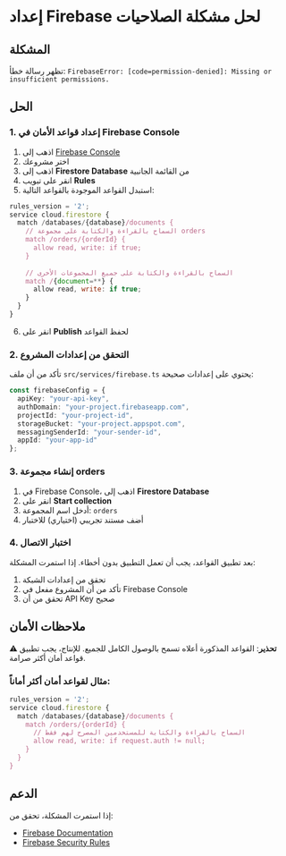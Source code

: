 # إعداد Firebase لحل مشكلة الصلاحيات

## المشكلة
تظهر رسالة خطأ: `FirebaseError: [code=permission-denied]: Missing or insufficient permissions.`

## الحل

### 1. إعداد قواعد الأمان في Firebase Console

1. اذهب إلى [Firebase Console](https://console.firebase.google.com/)
2. اختر مشروعك
3. اذهب إلى **Firestore Database** من القائمة الجانبية
4. انقر على تبويب **Rules**
5. استبدل القواعد الموجودة بالقواعد التالية:

```javascript
rules_version = '2';
service cloud.firestore {
  match /databases/{database}/documents {
    // السماح بالقراءة والكتابة على مجموعة orders
    match /orders/{orderId} {
      allow read, write: if true;
    }
    
    // السماح بالقراءة والكتابة على جميع المجموعات الأخرى
    match /{document=**} {
      allow read, write: if true;
    }
  }
}
```

6. انقر على **Publish** لحفظ القواعد

### 2. التحقق من إعدادات المشروع

تأكد من أن ملف `src/services/firebase.ts` يحتوي على إعدادات صحيحة:

```typescript
const firebaseConfig = {
  apiKey: "your-api-key",
  authDomain: "your-project.firebaseapp.com",
  projectId: "your-project-id",
  storageBucket: "your-project.appspot.com",
  messagingSenderId: "your-sender-id",
  appId: "your-app-id"
};
```

### 3. إنشاء مجموعة orders

1. في Firebase Console، اذهب إلى **Firestore Database**
2. انقر على **Start collection**
3. أدخل اسم المجموعة: `orders`
4. أضف مستند تجريبي (اختياري) للاختبار

### 4. اختبار الاتصال

بعد تطبيق القواعد، يجب أن تعمل التطبيق بدون أخطاء. إذا استمرت المشكلة:

1. تحقق من إعدادات الشبكة
2. تأكد من أن المشروع مفعل في Firebase Console
3. تحقق من أن API Key صحيح

## ملاحظات الأمان

⚠️ **تحذير**: القواعد المذكورة أعلاه تسمح بالوصول الكامل للجميع. للإنتاج، يجب تطبيق قواعد أمان أكثر صرامة.

### مثال لقواعد أمان أكثر أماناً:

```javascript
rules_version = '2';
service cloud.firestore {
  match /databases/{database}/documents {
    match /orders/{orderId} {
      // السماح بالقراءة والكتابة للمستخدمين المصرح لهم فقط
      allow read, write: if request.auth != null;
    }
  }
}
```

## الدعم

إذا استمرت المشكلة، تحقق من:
- [Firebase Documentation](https://firebase.google.com/docs/firestore/security/get-started)
- [Firebase Security Rules](https://firebase.google.com/docs/rules) 
